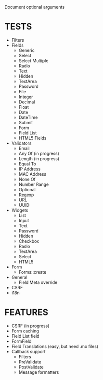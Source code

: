 Document optional arguments

TESTS
======
- Filters
- Fields
    - Generic
    - Select
    - Select Multiple
    - Radio
    - Text
    - Hidden
    - TextArea
    - Password
    - File
    - Integer
    - Decimal
    - Float
    - Date
    - DateTime
    - Submit
    - Form
    - Field List
    - HTML5 Fields
- Validators
    - Email
    - Any Of (in progress)
    - Length (in progress)
    - Equal To
    - IP Address
    - MAC Address
    - None Of
    - Number Range
    - Optional
    - Regexp
    - URL
    - UUID
- Widgets
    - List
    - Input
    - Text
    - Password
    - Hidden
    - Checkbox
    - Radio
    - TextArea
    - Select
    - HTML5
- Form
    - Forms::create
- General
    - Field Meta override
- CSRF
- i18n

FEATURES
==========
- CSRF (in progress)
- Form caching
- Field List field
- FormField
- Field Translations (easy, but need .mo files)
- Callback support
    - Filters
    - PreValidate
    - PostValidate
    - Message formatters